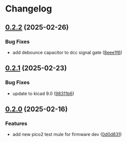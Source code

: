 # Changelog

## [0.2.2](https://github.com/mikesmitty/rp24-dcc-decoder/compare/pico2-test-mule-v0.2.1...pico2-test-mule-v0.2.2) (2025-02-26)


### Bug Fixes

* add debounce capacitor to dcc signal gate ([8eee1f6](https://github.com/mikesmitty/rp24-dcc-decoder/commit/8eee1f6eb663765a5d2aa30e55fa527f804a481f))

## [0.2.1](https://github.com/mikesmitty/rp24-dcc-decoder/compare/pico2-test-mule-v0.2.0...pico2-test-mule-v0.2.1) (2025-02-23)


### Bug Fixes

* update to kicad 9.0 ([98311b6](https://github.com/mikesmitty/rp24-dcc-decoder/commit/98311b61241b5b43cae7abeaa5af38be45a82724))

## [0.2.0](https://github.com/mikesmitty/rp24-dcc-decoder/compare/pico2-test-mule-v0.1.0...pico2-test-mule-v0.2.0) (2025-02-16)


### Features

* add new pico2 test mule for firmware dev ([0d0d831](https://github.com/mikesmitty/rp24-dcc-decoder/commit/0d0d831cf1059fa60065890cc0ef8ffa47a683c0))
